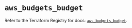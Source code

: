 # `aws_budgets_budget`

Refer to the Terraform Registry for docs: [`aws_budgets_budget`](https://registry.terraform.io/providers/hashicorp/aws/5.64.0/docs/resources/budgets_budget).
